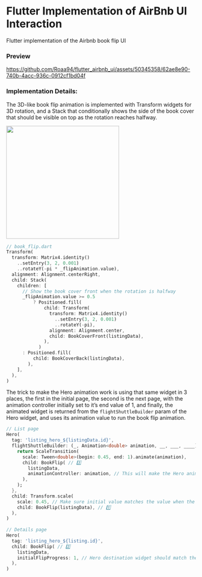 # Flutter Implementation of AirBnb UI Interaction

Flutter implementation of the Airbnb book flip UI

### Preview

https://github.com/Roaa94/flutter_airbnb_ui/assets/50345358/62ae8e90-740b-4acc-936c-0912cf1bd04f

### Implementation Details:

The 3D-like book flip animation is implemented with Transform widgets for 3D rotation, and a Stack that conditionally shows the side of the book cover that should be visible on top as the rotation reaches halfway.

<img width="300" src="https://github.com/Roaa94/flutter_airbnb_ui/assets/50345358/9aba508e-bb9c-4dde-9de6-ea40676341f9"/>


```dart
// book_flip.dart
Transform(
  transform: Matrix4.identity()
    ..setEntry(3, 2, 0.001)
    ..rotateY(-pi * _flipAnimation.value),
  alignment: Alignment.centerRight,
  child: Stack(
    children: [
      // Show the book cover front when the rotation is halfway
      _flipAnimation.value >= 0.5 
          ? Positioned.fill(
              child: Transform(
                transform: Matrix4.identity()
                  ..setEntry(3, 2, 0.001)
                  ..rotateY(-pi),
                alignment: Alignment.center,
                child: BookCoverFront(listingData),
              ),
            ) 
      : Positioned.fill(
          child: BookCoverBack(listingData),
        ),
    ],
  ),
)
```

The trick to make the Hero animation work is using that same widget in 3 places, the first in the initial page, the second is the next page, with the animation controller initially set to it’s end value of 1, and finally, the animated widget is returned from the `flightShuttleBuilder` param of the Hero widget, and uses its animation value to run the book flip animation.

```dart
// List page
Hero(
  tag: 'listing_hero_${listingData.id}',
  flightShuttleBuilder: (_, Animation<double> animation, __, ___, ____) {
    return ScaleTransition(
      scale: Tween<double>(begin: 0.45, end: 1).animate(animation),
      child: BookFlip( // 3️⃣
        listingData,
        animationController: animation, // This will make the Hero animation run the flip animation
      ),
    );
  },
  child: Transform.scale(
    scale: 0.45, // Make sure initial value matches the value when the animation starts ↖️
    child: BookFlip(listingData), // 1️⃣
  ),
)
  
// Details page
Hero( 
  tag: 'listing_hero_${listing.id}',
  child: BookFlip( // 2️⃣
    listingData,
    initialFlipProgress: 1, // Hero destination widget should match the animation end state
  ),
)
```
